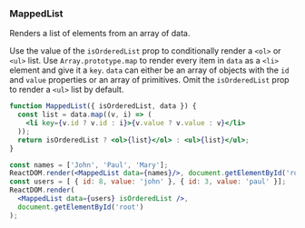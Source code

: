 ### MappedList

Renders a list of elements from an array of data.

Use the value of the `isOrderedList` prop to conditionally render a `<ol>` or `<ul>` list.
Use `Array.prototype.map` to render every item in `data` as a `<li>` element and give it a `key`.
`data` can either be an array of objects with the `id` and `value` properties or an array of primitives.
Omit the `isOrderedList` prop to render a `<ul>` list by default.

```jsx
function MappedList({ isOrderedList, data }) {
  const list = data.map((v, i) => (
    <li key={v.id ? v.id : i}>{v.value ? v.value : v}</li>
  ));
  return isOrderedList ? <ol>{list}</ol> : <ul>{list}</ul>;
}
```

```jsx
const names = ['John', 'Paul', 'Mary'];
ReactDOM.render(<MappedList data={names}/>, document.getElementById('root'));
const users = [ { id: 8, value: 'john' }, { id: 3, value: 'paul' }];
ReactDOM.render(
  <MappedList data={users} isOrderedList />,
  document.getElementById('root')
);
```

<!-- tags: array,functional -->

<!-- expertise: 1 -->
